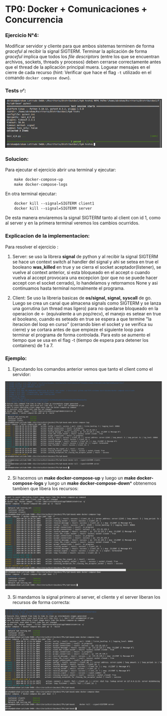 # TP0: Docker + Comunicaciones + Concurrencia

### Ejercicio N°4:
Modificar servidor y cliente para que ambos sistemas terminen de forma _graceful_ al recibir la signal SIGTERM. Terminar la aplicación de forma _graceful_ implica que todos los _file descriptors_ (entre los que se encuentran archivos, sockets, threads y procesos) deben cerrarse correctamente antes que el thread de la aplicación principal muera. Loguear mensajes en el cierre de cada recurso (hint: Verificar que hace el flag `-t` utilizado en el comando `docker compose down`).

### Tests ✅:
<img src= './img/ej4_test.png'>

### Solucion: 
Para ejecutar el ejercicio abrir una terminal y ejecutar: 
```
    make docker-compose-up
    make docker-compose-logs
```     
En otra terminal ejecutar:
``` 
    docker kill --signal=SIGTERM client1
    docker kill --signal=SIGTERM server
```
De esta manera enviaremos la signal SIGTERM tanto al client con id 1, como al server y en la primera terminal veremos los cambios ocurridos.

### Explicacion de la implementacion: 
Para resolver el ejercicio :
1. Server: se uso la librera **signal** de python y al recibir la signal SIGTERM se hace un context switch al handler del signal y ahi se setea en true el booleano **was_killed** en true y se cierra el socket aceptador(listener), se vuelve al context anterior, si esta bloqueado en el accept o cuando vuelva al accept provocara una excepcion (por que no se puede hacer accept con el socket cerrado), lo handelamos y retornamos None y asi continuamos hasta terminal normalmente el programa.

2. Client: Se uso la libreria basicas de **os/signal, signal, syscall** de go. Luego se crea un canal que almacena signals como SIGTERM y se lanza una gorrutina (un thread mas ligero) para no quedarse bloqueado en la operacion de <- (equivalente a un pop/recv), el manejo es setear en true el booleano, cuando es seteado en true se espera a que termine "la iteracion del loop en curso" (cerrando bien el socket y se verifica su cierre) y se cortara antes de que empieze el siguiente loop para terminar el programa de forma controlada. Para esto se aumento el tiempo que se usa en el flag -t (tiempo de espera para detener los containers) de 1 a 7.


### Ejemplo: 
1. Ejecutando los comandos anterior vemos que tanto el client como el servidor:
<img src='./img/ej4_part_1.png'>

2. Si hacemos un **make docker-compose-up** y luego un **make docker-compose-logs** y luego un **make docker-compose-down***  obtenemos tambien que libera los recursos:
<img src='./img/ej4_part_2.png'>


3. Si mandamos la signal primero al server, el cliente y el server liberan los recursos de forma correcta: 
<img src='./img/ej4_part_3.png'>



